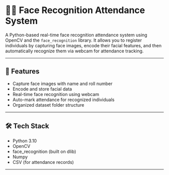 # 🧑‍🏫 Face Recognition Attendance System

A Python-based real-time face recognition attendance system using OpenCV and the `face_recognition` library. It allows you to register individuals by capturing face images, encode their facial features, and then automatically recognize them via webcam for attendance tracking.

---

## 📌 Features

- Capture face images with name and roll number
- Encode and store facial data
- Real-time face recognition using webcam
- Auto-mark attendance for recognized individuals
- Organized dataset folder structure

---

## 🛠 Tech Stack

- Python 3.10
- OpenCV
- face_recognition (built on dlib)
- Numpy
- CSV (for attendance records)

---




